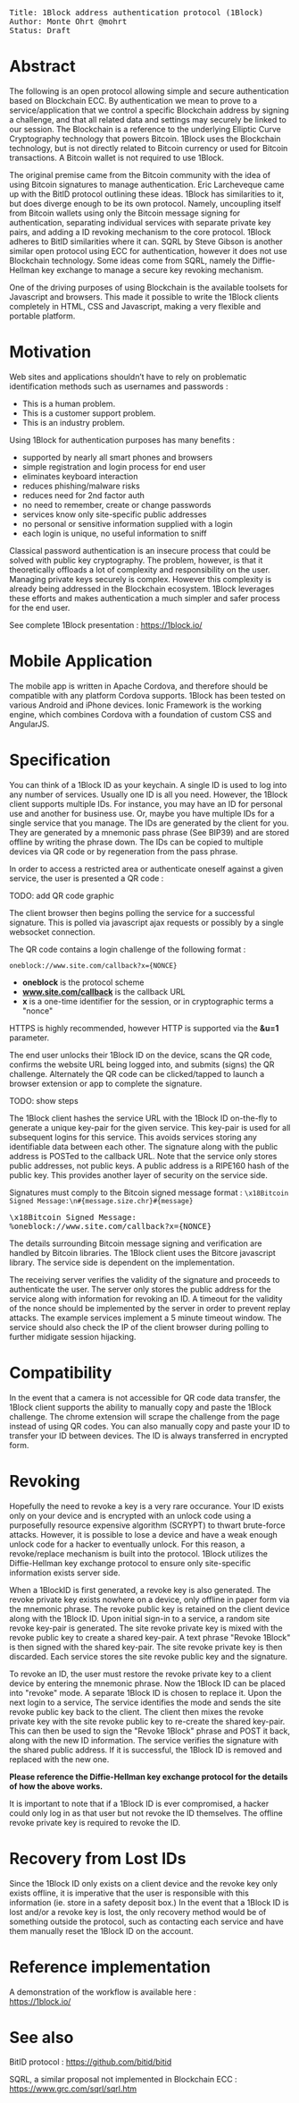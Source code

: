 <pre>
Title: 1Block address authentication protocol (1Block)
Author: Monte Ohrt @mohrt
Status: Draft
</pre>

# Abstract

The following is an open protocol allowing simple and secure
authentication based on Blockchain ECC. By authentication we mean to
prove to a service/application that we control a specific Blockchain
address by signing a challenge, and that all related data and settings
may securely be linked to our session. The Blockchain is a reference to
the underlying Elliptic Curve Cryptography technology that powers Bitcoin.
1Block uses the Blockchain technology, but is not directly related to Bitcoin
currency or used for Bitcoin transactions. A Bitcoin wallet is not required
to use 1Block.

The original premise came from the Bitcoin community with the idea of
using Bitcoin signatures to manage authentication. Eric Larcheveque came
up with the BitID protocol outlining these ideas. 1Block has
similarities to it, but does diverge enough to be its own protocol.
Namely, uncoupling itself from Bitcoin wallets using only the Bitcoin
message signing for authentication, separating individual services with
separate private key pairs, and adding a ID revoking mechanism to the
core protocol. 1Block adheres to BitID similarities where it can. SQRL
by Steve Gibson is another similar open protocol using ECC for
authentication, however it does not use Blockchain technology. Some
ideas come from SQRL, namely the Diffie-Hellman key exchange to manage a
secure key revoking mechanism.

One of the driving purposes of using Blockchain is the available toolsets
for Javascript and browsers. This made it possible to write the 1Block
clients completely in HTML, CSS and Javascript, making a very flexible
and portable platform.

# Motivation

Web sites and applications shouldn’t have to rely on problematic
identification methods such as usernames and passwords :

- This is a human problem.
- This is a customer support problem.
- This is an industry problem.

Using 1Block for authentication purposes has many benefits :

- supported by nearly all smart phones and browsers
- simple registration and login process for end user
- eliminates keyboard interaction
- reduces phishing/malware risks
- reduces need for 2nd factor auth
- no need to remember, create or change passwords
- services know only site-specific public addresses
- no personal or sensitive information supplied with a login
- each login is unique, no useful information to sniff

Classical password authentication is an insecure process that could be
solved with public key cryptography. The problem, however, is that it
theoretically offloads a lot of complexity and responsibility on the
user. Managing private keys securely is complex. However this complexity
is already being addressed in the Blockchain ecosystem. 1Block leverages
these efforts and makes authentication a much simpler and safer process
for the end user.

See complete 1Block presentation : https://1block.io/

# Mobile Application

The mobile app is written in Apache Cordova, and therefore should be
compatible with any platform Cordova supports. 1Block has been tested on
various Android and iPhone devices. Ionic Framework is the working
engine, which combines Cordova with a foundation of custom CSS and
AngularJS.

# Specification

You can think of a 1Block ID as your keychain. A single ID is used to
log into any number of services. Usually one ID is all you need.
However, the 1Block client supports multiple IDs. For instance, you may
have an ID for personal use and another for business use. Or, maybe you
have multiple IDs for a single service that you manage. The IDs are
generated by the client for you. They are generated by a mnemonic pass
phrase (See BIP39) and are stored offline by writing the phrase down.
The IDs can be copied to multiple devices via QR code or by regeneration
from the pass phrase.

In order to access a restricted area or authenticate oneself against a
given service, the user is presented a QR code :

TODO: add QR code graphic

The client browser then begins polling the service for a successful
signature. This is polled via javascript ajax requests or possibly by a
single websocket connection.

The QR code contains a login challenge of the following format :

```
oneblock://www.site.com/callback?x={NONCE}
```

- **oneblock** is the protocol scheme
- **www.site.com/callback** is the callback URL
- **x** is a one-time identifier for the session,
    or in cryptographic terms a "nonce"

HTTPS is highly recommended, however HTTP is supported via the **&u=1**
parameter.

The end user unlocks their 1Block ID on the device, scans the QR code,
confirms the website URL being logged into, and submits (signs) the QR
challenge.  Alternately the QR code can be clicked/tapped to launch a
browser extension or app to complete the signature.

TODO: show steps

The 1Block client hashes the service URL with the 1Block ID on-the-fly
to generate a unique key-pair for the given service. This key-pair is used
for all subsequent logins for this service. This avoids services storing
any identifiable data between each other. The signature along with the
public address is POSTed to the callback URL. Note that the service only
stores public addresses, not public keys. A public address is a RIPE160
hash of the public key. This provides another layer of security on the
service side.

Signatures must comply to the Bitcoin signed message format :
`\x18Bitcoin Signed Message:\n#{message.size.chr}#{message}`

<pre>
\x18Bitcoin Signed Message:
%oneblock://www.site.com/callback?x={NONCE}
</pre>

The details surrounding Bitcoin message signing and verification are
handled by Bitcoin libraries. The 1Block client uses the Bitcore
javascript library. The service side is dependent on the implementation.

The receiving server verifies the validity of the signature and proceeds
to authenticate the user. The server only stores the public address for
the service along with information for revoking an ID. A timeout for the
validity of the nonce should be implemented by the server in order to
prevent replay attacks. The example services implement a 5 minute
timeout window. The service should also check the IP of the client
browser during polling to further midigate session hijacking.

# Compatibility

In the event that a camera is not accessible for QR code data transfer,
the 1Block client supports the ability to manually copy and paste the
1Block challenge. The chrome extension will scrape the challenge from the page
instead of using QR codes. You can also manually copy and paste your ID to
transfer your ID between devices. The ID is always transferred in encrypted form.

# Revoking

Hopefully the need to revoke a key is a very rare occurance. Your ID
exists only on your device and is encrypted with an unlock code using a
purposefully resource expensive algorithm (SCRYPT) to thwart brute-force
attacks. However, it is possible to lose a device and have a weak enough
unlock code for a hacker to eventually unlock. For this reason, a revoke/replace
mechanism is built into the protocol. 1Block utilizes the Diffie-Hellman
key exchange protocol to ensure only site-specific information exists server side.

When a 1BlockID is first generated, a revoke key is also generated. The revoke
private key exists nowhere on a device, only offline in paper form via the
mnemonic phrase. The revoke public key is retained on the client device along with
the 1Block ID. Upon initial sign-in to a service, a random site revoke key-pair is
generated. The site revoke private key is mixed with the revoke public key to
create a shared key-pair. A text phrase "Revoke 1Block" is then signed with the
shared key-pair. The site revoke private key is then discarded. Each service stores
the site revoke public key and the signature. 

To revoke an ID, the user must restore the revoke private key to a
client device by entering the mnemonic phrase. Now the 1Block ID can be
placed into "revoke" mode. A separate 1Block ID is chosen to replace it.
Upon the next login to a service, The service identifies the mode and
sends the site revoke public key back to the client. The
client then mixes the revoke private key with the site revoke public key
to re-create the shared key-pair. This can then be used to sign the "Revoke 1Block"
phrase and POST it back, along with the new ID information. The service
verifies the signature with the shared public address. If it is successful,
the 1Block ID is removed and replaced with the new one.

**Please reference the Diffie-Hellman key exchange protocol for the
details of how the above works.**

It is important to note that if a 1Block ID is ever compromised, a
hacker could only log in as that user but not revoke the ID themselves.
The offline revoke private key is required to revoke the ID.

# Recovery from Lost IDs

Since the 1Block ID only exists on a client device and the revoke key
only exists offline, it is imperative that the user is responsible with
this information (ie. store in a safety deposit box.) In the event that
a 1Block ID is lost and/or a revoke key is lost, the only recovery
method would be of something outside the protocol, such as contacting
each service and have them manually reset the 1Block ID on the account.

# Reference implementation

A demonstration of the workflow is available here :  
https://1block.io/

# See also

BitID protocol :
https://github.com/bitid/bitid

SQRL, a similar proposal not implemented in Blockchain ECC :
https://www.grc.com/sqrl/sqrl.htm

